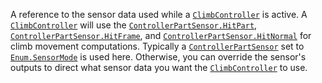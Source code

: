 A reference to the sensor data used while a [`ClimbController`](https://create.roblox.com/docs/reference/engine/classes/ClimbController) is
active. A [`ClimbController`](https://create.roblox.com/docs/reference/engine/classes/ClimbController) will use the
[`ControllerPartSensor.HitPart`](https://create.roblox.com/docs/reference/engine/classes/ControllerPartSensor#HitPart),
[`ControllerPartSensor.HitFrame`](https://create.roblox.com/docs/reference/engine/classes/ControllerPartSensor#HitFrame), and
[`ControllerPartSensor.HitNormal`](https://create.roblox.com/docs/reference/engine/classes/ControllerPartSensor#HitNormal) for climb movement computations.
Typically a [`ControllerPartSensor`](https://create.roblox.com/docs/reference/engine/classes/ControllerPartSensor) set to [`Enum.SensorMode`](https://create.roblox.com/docs/reference/engine/enums/SensorMode)
is used here. Otherwise, you can override the sensor's outputs to direct
what sensor data you want the [`ClimbController`](https://create.roblox.com/docs/reference/engine/classes/ClimbController) to use.